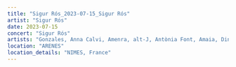 ```yaml
---
title: "Sigur Rós_2023-07-15_Sigur Rós"
artist: "Sigur Rós"
date: 2023-07-15
concert: "Sigur Rós"
artists: "Gonzales, Anna Calvi, Amenra, alt-J, Antònia Font, Amaia, Dinos, London Contemporary Orchestra, Indochine, Anfisa Letyago, Sigur Rós, Gojira, AR/CO, Belako, Bombay Bicycle Club, Angel Olsen, Adekunle GOLD"
location: "ARENES"
location_details: "NIMES, France"
---
```

